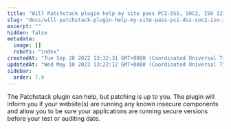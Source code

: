 ```yaml
---
title: "Will Patchstack plugin help my site pass PCI-DSS, SOC2, ISO 127001 or other security checks?"
slug: "docs/will-patchstack-plugin-help-my-site-pass-pci-dss-soc2-iso-127001-or-other-security-checks"
excerpt: ""
hidden: false
metadata: 
  image: []
  robots: "index"
createdAt: "Tue Sep 20 2022 13:32:31 GMT+0000 (Coordinated Universal Time)"
updatedAt: "Wed May 10 2023 13:22:12 GMT+0000 (Coordinated Universal Time)"
sidebar:
  order: 7.9
---
```

The Patchstack plugin can help, but patching is up to you. The plugin will inform you if your website(s) are running any known insecure components and allow you to be sure your applications are running secure versions before your test or auditing date.
